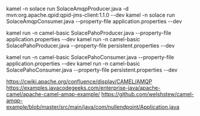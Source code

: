 kamel -n solace run SolaceAmqpProducer.java -d mvn:org.apache.qpid:qpid-jms-client:1.1.0 --dev
kamel -n solace run SolaceAmqpConsumer.java --property-file application.properties --dev

kamel run -n camel-basic SolacePahoProducer.java --property-file application.properties --dev
kamel run -n camel-basic SolacePahoProducer.java --property-file persistent.properties --dev

kamel run -n camel-basic SolacePahoConsumer.java --property-file application.properties --dev
kamel run -n camel-basic SolacePahoConsumer.java --property-file persistent.properties --dev



https://cwiki.apache.org/confluence/display/CAMEL/AMQP
https://examples.javacodegeeks.com/enterprise-java/apache-camel/apache-camel-amqp-example/
https://github.com/welshstew/camel-amqp-example/blob/master/src/main/java/com/nullendpoint/Application.java



